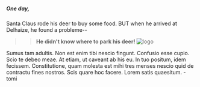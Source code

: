 ##### One day, 
Santa Claus rode his deer to buy some food. BUT when he arrived at Delhaize, he found a probleme--
>>**He didn't know where to park his deer!** 
>> ![logo](https://i.pinimg.com/originals/04/d9/3d/04d93d7295aa44cd227ac3fe1081909d.gif "logo")


Sumus tam adultis. Non est enim tibi nescio fingunt. Confusio esse cupio. Scio te debeo meae. At etiam, ut caveant ab his eu. In tuo positum, idem fecissem. Constitutione, quam molesta est mihi tres menses nescio quid de contractu fines nostros. Scis quare hoc facere. Lorem satis quaesitum. 
-tomi
